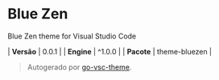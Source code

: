 # Blue Zen

Blue Zen theme for Visual Studio Code

| **Versão** | 0.0.1 |
| **Engine** | ^1.0.0 |
| **Pacote** | theme-bluezen |

> Autogerado por [go-vsc-theme](https://github.com/natalbu/go-vsc-theme).
